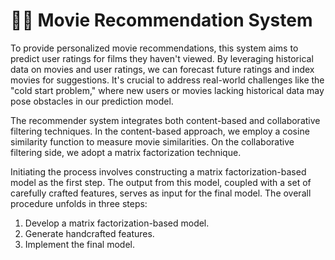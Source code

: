 # 🎥🍿 Movie Recommendation System

To provide personalized movie recommendations, this system aims to predict user ratings for films they haven't viewed. By leveraging historical data on movies and user ratings, we can forecast future ratings and index movies for suggestions. It's crucial to address real-world challenges like the "cold start problem," where new users or movies lacking historical data may pose obstacles in our prediction model.

The recommender system integrates both content-based and collaborative filtering techniques. In the content-based approach, we employ a cosine similarity function to measure movie similarities. On the collaborative filtering side, we adopt a matrix factorization technique.

Initiating the process involves constructing a matrix factorization-based model as the first step. The output from this model, coupled with a set of carefully crafted features, serves as input for the final model. The overall procedure unfolds in three steps:

1. Develop a matrix factorization-based model.
2. Generate handcrafted features.
3. Implement the final model.

